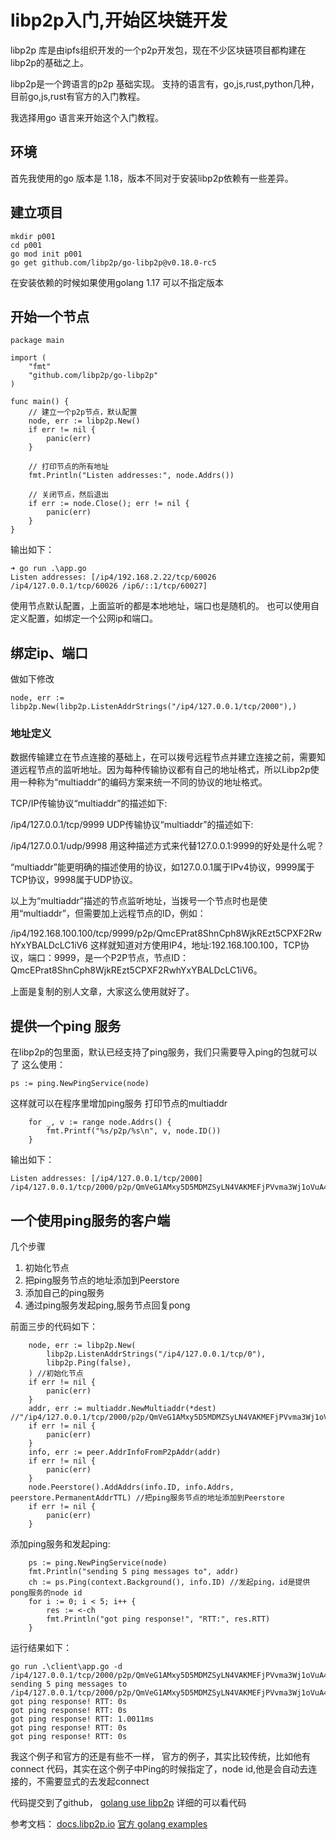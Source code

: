 # libp2p入门,开始区块链开发
libp2p 库是由ipfs组织开发的一个p2p开发包，现在不少区块链项目都构建在libp2p的基础之上。

libp2p是一个跨语言的p2p 基础实现。
支持的语言有，go,js,rust,python几种，目前go,js,rust有官方的入门教程。

我选择用go 语言来开始这个入门教程。

## 环境
首先我使用的go 版本是 1.18，版本不同对于安装libp2p依赖有一些差异。

## 建立项目


```
mkdir p001
cd p001
go mod init p001
go get github.com/libp2p/go-libp2p@v0.18.0-rc5
```
在安装依赖的时候如果使用golang 1.17 可以不指定版本
## 开始一个节点
```
package main

import (
	"fmt"
	"github.com/libp2p/go-libp2p"
)

func main() {
	// 建立一个p2p节点，默认配置
	node, err := libp2p.New()
	if err != nil {
		panic(err)
	}

	// 打印节点的所有地址
	fmt.Println("Listen addresses:", node.Addrs())

	// 关闭节点，然后退出
	if err := node.Close(); err != nil {
		panic(err)
	}
}
```
输出如下：
```
➜ go run .\app.go
Listen addresses: [/ip4/192.168.2.22/tcp/60026 /ip4/127.0.0.1/tcp/60026 /ip6/::1/tcp/60027]
```
使用节点默认配置，上面监听的都是本地地址，端口也是随机的。
也可以使用自定义配置，如绑定一个公网ip和端口。
## 绑定ip、端口
做如下修改
```
node, err := libp2p.New(libp2p.ListenAddrStrings("/ip4/127.0.0.1/tcp/2000"),)
```
### 地址定义

数据传输建立在节点连接的基础上，在可以拨号远程节点并建立连接之前，需要知道远程节点的监听地址。因为每种传输协议都有自己的地址格式，所以Libp2p使用一种称为“multiaddr”的编码方案来统一不同的协议的地址格式。

TCP/IP传输协议“multiaddr”的描述如下:

/ip4/127.0.0.1/tcp/9999
UDP传输协议“multiaddr”的描述如下:

/ip4/127.0.0.1/udp/9998
用这种描述方式来代替127.0.0.1:9999的好处是什么呢？

“multiaddr”能更明确的描述使用的协议，如127.0.0.1属于IPv4协议，9999属于TCP协议，9998属于UDP协议。

以上为“multiaddr”描述的节点监听地址，当拨号一个节点时也是使用“multiaddr”，但需要加上远程节点的ID，例如：

/ip4/192.168.100.100/tcp/9999/p2p/QmcEPrat8ShnCph8WjkREzt5CPXF2RwhYxYBALDcLC1iV6
这样就知道对方使用IP4，地址:192.168.100.100，TCP协议，端口：9999，是一个P2P节点，节点ID：QmcEPrat8ShnCph8WjkREzt5CPXF2RwhYxYBALDcLC1iV6。

上面是复制的别人文章，大家这么使用就好了。
## 提供一个ping 服务

在libp2p的包里面，默认已经支持了ping服务，我们只需要导入ping的包就可以了
这么使用：

```
ps := ping.NewPingService(node)
```
这样就可以在程序里增加ping服务
打印节点的multiaddr 
```
	for _, v := range node.Addrs() {
		fmt.Printf("%s/p2p/%s\n", v, node.ID())
	}
```
输出如下：
```
Listen addresses: [/ip4/127.0.0.1/tcp/2000]
/ip4/127.0.0.1/tcp/2000/p2p/QmVeG1AMxy5D5MDMZSyLN4VAKMEFjPVvma3Wj1oVuA4dKy
```

## 一个使用ping服务的客户端

几个步骤

1. 初始化节点 
2. 把ping服务节点的地址添加到Peerstore 
3. 添加自己的ping服务 
4. 通过ping服务发起ping,服务节点回复pong

前面三步的代码如下：
```
	node, err := libp2p.New(
		libp2p.ListenAddrStrings("/ip4/127.0.0.1/tcp/0"),
		libp2p.Ping(false),
	) //初始化节点 
	if err != nil {
		panic(err)
	}
	addr, err := multiaddr.NewMultiaddr(*dest) //"/ip4/127.0.0.1/tcp/2000/p2p/QmVeG1AMxy5D5MDMZSyLN4VAKMEFjPVvma3Wj1oVuA4dKy")
	if err != nil {
		panic(err)
	}
	info, err := peer.AddrInfoFromP2pAddr(addr)
	if err != nil {
		panic(err)
	}
	node.Peerstore().AddAddrs(info.ID, info.Addrs, peerstore.PermanentAddrTTL) //把ping服务节点的地址添加到Peerstore 
	if err != nil {
		panic(err)
	}
```
添加ping服务和发起ping:
```
    ps := ping.NewPingService(node)
	fmt.Println("sending 5 ping messages to", addr)
	ch := ps.Ping(context.Background(), info.ID) //发起ping，id是提供pong服务的node id
	for i := 0; i < 5; i++ {
		res := <-ch
		fmt.Println("got ping response!", "RTT:", res.RTT)
	}

```

运行结果如下：
```
go run .\client\app.go -d /ip4/127.0.0.1/tcp/2000/p2p/QmVeG1AMxy5D5MDMZSyLN4VAKMEFjPVvma3Wj1oVuA4dKy
sending 5 ping messages to /ip4/127.0.0.1/tcp/2000/p2p/QmVeG1AMxy5D5MDMZSyLN4VAKMEFjPVvma3Wj1oVuA4dKy
got ping response! RTT: 0s
got ping response! RTT: 0s
got ping response! RTT: 1.0011ms
got ping response! RTT: 0s
got ping response! RTT: 0s
```

我这个例子和官方的还是有些不一样，
官方的例子，其实比较传统，比如他有connect 代码，其实在这个例子中Ping的时候指定了，node id,他是会自动去连接的，不需要显式的去发起connect

代码提交到了github，
[golang use libp2p](https://github.com/daodao2007/p001) 详细的可以看代码

参考文档：
[docs.libp2p.io](https://docs.libp2p.io/tutorials/getting-started/go/)
[官方 golang examples](https://github.com/libp2p/go-libp2p/tree/master/examples)

